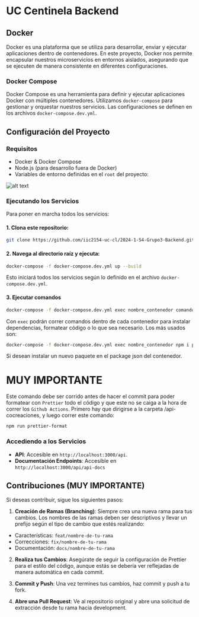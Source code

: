 # UC Centinela Backend

## Docker

Docker es una plataforma que se utiliza para desarrollar, enviar y ejecutar aplicaciones dentro de contenedores. En este proyecto, Docker nos permite encapsular nuestros microservicios en entornos aislados, asegurando que se ejecuten de manera consistente en diferentes configuraciones.

### Docker Compose

Docker Compose es una herramienta para definir y ejecutar aplicaciones Docker con múltiples contenedores. Utilizamos `docker-compose` para gestionar y orquestar nuestros servicios. Las configuraciones se definen en los archivos `docker-compose.dev.yml`.


## Configuración del Proyecto

### Requisitos

- Docker & Docker Compose
- Node.js (para desarrollo fuera de Docker)
- Variables de entorno definidas en el `root` del proyecto:

![alt text](image.png)

### Ejecutando los Servicios

Para poner en marcha todos los servicios:

#### 1. Clona este repositorio:
```bash
git clone https://github.com/iic2154-uc-cl/2024-1-S4-Grupo3-Backend.git
```

#### 2. Navega al directorio raíz y ejecuta:

```bash
docker-compose -f docker-compose.dev.yml up --build
```

Esto iniciará todos los servicios según lo definido en el archivo `docker-compose.dev.yml`.

#### 3. Ejecutar comandos

```bash
docker-compose -f docker-compose.dev.yml exec nombre_contenedor comando_a_ejecutar
```

Con `exec` podrán correr comandos dentro de cada contenedor para instalar dependencias, formatear código o lo que sea necesario. Los más usados son:

```bash
docker-compose -f docker-compose.dev.yml exec nombre_contenedor npm i paquete_a_instalar
```

Si desean instalar un nuevo paquete en el package json del contenedor.

# MUY IMPORTANTE

Este comando debe ser corrido antes de hacer el commit para poder formatear con `Prettier` todo el código y que este no se caiga a la hora de correr los `Github Actions`. Primero hay que dirigirse a la carpeta /api-cocreaciones, y luego correr este comando:
```bash
npm run prettier-format
```



### Accediendo a los Servicios
- **API**: Accesible en `http://localhost:3000/api`.
- **Documentación Endpoints**: Accesible en `http://localhost:3000/api/api-docs`

## Contribuciones (MUY IMPORTANTE)
Si deseas contribuir, sigue los siguientes pasos:

1. **Creación de Ramas (Branching)**: Siempre crea una nueva rama para tus cambios. Los nombres de las ramas deben ser descriptivos y llevar un prefijo según el tipo de cambio que estés realizando:

- Características: `feat/nombre-de-tu-rama`
- Correcciones: `fix/nombre-de-tu-rama`
- Documentación: `docs/nombre-de-tu-rama`

2. **Realiza tus Cambios**: Asegúrate de seguir la configuración de Prettier para el estilo del código, aunque estás se debería ver reflejadas de manera automática en cada commit.

3. **Commit y Push**: Una vez termines tus cambios, haz commit y push a tu fork.

4. **Abre una Pull Request**: Ve al repositorio original y abre una solicitud de extracción desde tu rama hacia development.